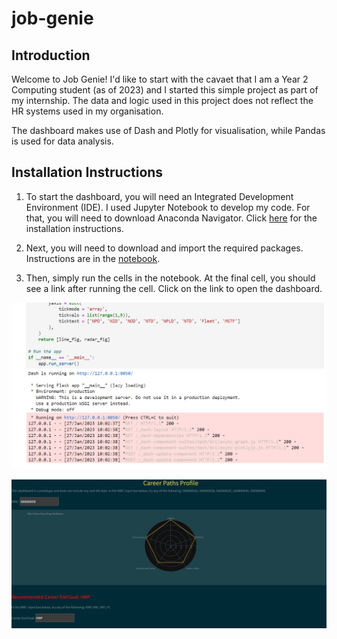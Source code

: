 # job-genie

## Introduction

Welcome to Job Genie! I'd like to start with the cavaet that I am a Year 2 Computing student (as of 2023) and I started this simple project as part of my internship. The data and logic used in this project does not reflect the HR systems used in my organisation. 

The dashboard makes use of Dash and Plotly for visualisation, while Pandas is used for data analysis. 

## Installation Instructions

1. To start the dashboard, you will need an Integrated Development Environment (IDE). I used Jupyter Notebook to develop my code. For that, you will need to download Anaconda Navigator. Click [here](https://docs.anaconda.com/navigator/install/) for the installation instructions. 

2. Next, you will need to download and import the required packages. Instructions are in the [notebook](V2_CareerPathsApp.ipynb). 

3. Then, simply run the cells in the notebook. At the final cell, you should see a link after running the cell. Click on the link to open the dashboard. 

![alt text](https://github.com/u7338876/job-genie/blob/main/initialise.jpg)

![alt text](https://github.com/u7338876/job-genie/blob/main/dashboard.jpg)



